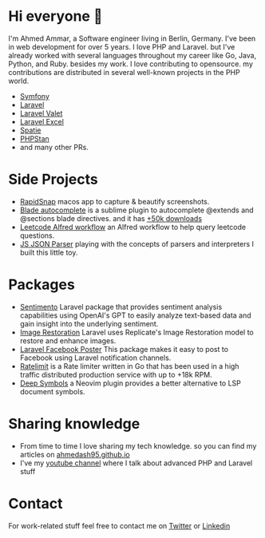 # Hi everyone 👋
I'm Ahmed Ammar, a Software engineer living in Berlin, Germany. I've been in web development for over 5 years. I love PHP and Laravel. but I've already worked with several languages throughout my career like Go, Java, Python, and Ruby. besides my work. I love contributing to opensource. my contributions are distributed in several well-known projects in the PHP world. 
- [Symfony](https://github.com/symfony/symfony/pulls?q=is%3Apr+author%3Aahmedash95+archived%3Afalse+is%3Amerged+is%3Apublic+)
- [Laravel](https://github.com/laravel/framework/pulls?q=is%3Apr+author%3Aahmedash95+archived%3Afalse+is%3Amerged+is%3Apublic+)
- [Laravel Valet](https://github.com/laravel/valet/pull/874)
- [Laravel Excel](https://github.com/SpartnerNL/Laravel-Excel/pulls?q=is%3Apr+author%3Aahmedash95+archived%3Afalse+is%3Amerged+is%3Apublic+)
- [Spatie](https://github.com/pulls?q=is%3Amerged+is%3Apr+user%3Aspatie+archived%3Afalse+author%3Aahmedash95)
- [PHPStan](https://github.com/pulls?q=is%3Amerged+is%3Apr+user%3Aphpstan+archived%3Afalse+author%3Aahmedash95+)
- and many other PRs.

# Side Projects
- [RapidSnap](https://apps.apple.com/app/rapidsnap/id1662117950?src=github.com) macos app to capture & beautify screenshots.
- [Blade autocomplete](https://github.com/ahmedash95/sublime-laravel-blade-autocomplete) is a sublime plugin to autocomplete @extends and @sections blade directives. and it has [+50k downloads](https://packagecontrol.io/packages/Laravel%20Blade%20AutoComplete)
- [Leetcode Alfred workflow](https://github.com/ahmedash95/leetcode-alfred-plugin) an Alfred workflow to help query leetcode questions.
- [JS JSON Parser](https://github.com/ahmedash95/js-json-parser) playing with the concepts of parsers and interpreters I built this little toy.

# Packages
- [Sentimento](https://github.com/ahmedash95/sentimento) Laravel package that provides sentiment analysis capabilities using OpenAI's GPT to easily analyze text-based data and gain insight into the underlying sentiment.
- [Image Restoration](https://github.com/ahmedash95/image-restoration) Laravel uses Replicate's Image Restoration model to restore and enhance images.
- [Laravel Facebook Poster](https://github.com/laravel-notification-channels/facebook-poster) This package makes it easy to post to Facebook using Laravel notification channels.
- [Ratelimit](https://github.com/ahmedash95/ratelimit) is a Rate limiter written in Go that has been used in a high traffic distributed production service with up to +18k RPM.
- [Deep Symbols](https://github.com/ahmedash95/deep-symbols) a Neovim plugin provides a better alternative to LSP document symbols.

# Sharing knowledge
- From time to time I love sharing my tech knowledge. so you can find my articles on [ahmedash95.github.io](https://ahmedash95.github.io)
- I've my [youtube channel](https://youtube.com/ahmedash95) where I talk about advanced PHP and Laravel stuff

# Contact
For work-related stuff feel free to contact me on [Twitter](https://twitter.com/ahmedash95/) or [Linkedin](https://www.linkedin.com/in/ahmedash95/)
